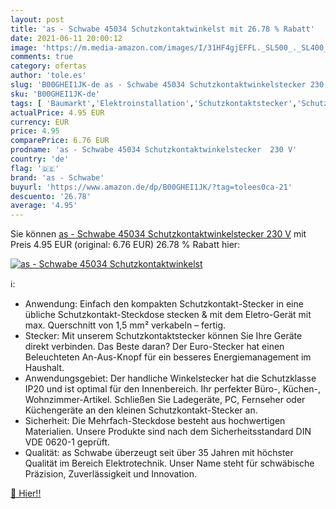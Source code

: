 ```yaml
---
layout: post
title: 'as - Schwabe 45034 Schutzkontaktwinkelst mit 26.78 % Rabatt'
date: 2021-06-11 20:00:12
image: 'https://m.media-amazon.com/images/I/31HF4gjEFFL._SL500_._SL400_.jpg'
comments: true
category: ofertas
author: 'tole.es'
slug: 'B00GHEI1JK-de as - Schwabe 45034 Schutzkontaktwinkelstecker 230 V'
sku: 'B00GHEI1JK-de'
tags: [ 'Baumarkt','Elektroinstallation','Schutzkontaktstecker','Schutzkontaktstecker & -steckdosen','as - schwabe', ]
actualPrice: 4.95 EUR
currency: EUR
price: 4.95
comparePrice: 6.76 EUR
prodname: 'as - Schwabe 45034 Schutzkontaktwinkelstecker  230 V'
country: 'de'
flag: '🇩🇪'
brand: 'as - Schwabe'
buyurl: 'https://www.amazon.de/dp/B00GHEI1JK/?tag=tolees0ca-21'
descuento: '26.78'
average: '4.95'
---
```


Sie können [as - Schwabe 45034 Schutzkontaktwinkelstecker  230 V](https://www.amazon.de/dp/B00GHEI1JK/?tag=tolees0ca-21) mit Preis 4.95 EUR (original: 6.76 EUR) 26.78 % Rabatt hier:

[![as - Schwabe 45034 Schutzkontaktwinkelst](https://m.media-amazon.com/images/I/31HF4gjEFFL._SL500_._SL400_.jpg)](https://www.amazon.de/dp/B00GHEI1JK/?tag=tolees0ca-21)

ℹ️:

- Anwendung: Einfach den kompakten Schutzkontakt-Stecker in eine übliche Schutzkontakt-Steckdose stecken & mit dem Eletro-Gerät mit max. Querschnitt von 1,5 mm² verkabeln – fertig.
- Stecker: Mit unserem Schutzkontaktstecker können Sie Ihre Geräte direkt verbinden. Das Beste daran? Der Euro-Stecker hat einen Beleuchteten An-Aus-Knopf für ein besseres Energiemanagement im Haushalt.
- Anwendungsgebiet: Der handliche Winkelstecker hat die Schutzklasse IP20 und ist optimal für den Innenbereich. Ihr perfekter Büro-, Küchen-, Wohnzimmer-Artikel. Schließen Sie Ladegeräte, PC, Fernseher oder Küchengeräte an den kleinen Schutzkontakt-Stecker an.
- Sicherheit: Die Mehrfach-Steckdose besteht aus hochwertigen Materialien. Unsere Produkte sind nach dem Sicherheitsstandard DIN VDE 0620-1 geprüft.
- Qualität: as Schwabe überzeugt seit über 35 Jahren mit höchster Qualität im Bereich Elektrotechnik. Unser Name steht für schwäbische Präzision, Zuverlässigkeit und Innovation.

[🛒 Hier!!](https://www.amazon.de/dp/B00GHEI1JK/?tag=tolees0ca-21)
